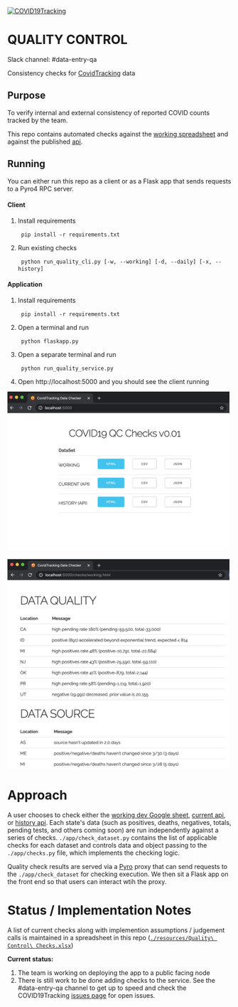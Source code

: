 [![COVID19Tracking](https://circleci.com/gh/COVID19Tracking/quality-control.svg?style=svg)](https://circleci.com/gh/COVID19Tracking/quality-control)


# QUALITY CONTROL

Slack channel: #data-entry-qa

Consistency checks for [CovidTracking](covidtracking.com) data 

## Purpose

To verify internal and external consistency of reported COVID counts tracked by the team.

This repo contains automated checks against the [working spreadsheet](https://docs.google.com/spreadsheets/d/1MvvbHfnjF67GnYUDJJiNYUmGco5KQ9PW0ZRnEP9ndlU/edit#gid=1777138528) and against the published [api](https://covidtracking.com/api).

## Running 

You can either run this repo as a client or as a Flask app that sends requests to a Pyro4 RPC server.

#### Client

1. Install requirements 

        pip install -r requirements.txt

2. Run existing checks

        python run_quality_cli.py [-w, --working] [-d, --daily] [-x, --history]

#### Application

1. Install requirements 

        pip install -r requirements.txt

2. Open a terminal and run

        python flaskapp.py

3. Open a separate terminal and run

        python run_quality_service.py

4. Open http://localhost:5000 and you should see the client running 

<img src="https://raw.githubusercontent.com/COVID19Tracking/quality-control/master/static/images/github/index.png" width="500">
<br></br>
<img src="https://raw.githubusercontent.com/COVID19Tracking/quality-control/master/static/images/github/results_page.png" width="500">

# Approach

A user chooses to check either the [working dev Google sheet](https://docs.google.com/spreadsheets/d/1MvvbHfnjF67GnYUDJJiNYUmGco5KQ9PW0ZRnEP9ndlU/edit#gid=1777138528), [current api](https://covidtracking.com/api), or [history api](https://covidtracking.com/api). Each state's data (such as positives, deaths, negatives, totals,  pending tests, and others coming soon) are run independently against a series of checks. `./app/check_dataset.py` contains the list of applicable checks for each dataset and controls data and object passing to the `./app/checks.py` file, which implements the checking logic. 

Quality check results are served via a [Pyro](https://pyro4.readthedocs.io/en/stable/) proxy that can send requests to the `./app/check_dataset` for checking execution. We then sit a Flask app on the front end so that users can interact wtih the proxy.

# Status / Implementation Notes

A list of current checks along with implemention assumptions / judgement calls is maintained in a spreadsheet in this repo ([`./resources/Quality\ Control\ Checks.xlsx`](https://github.com/COVID19Tracking/quality-control/resources))

**Current status:**

1. The team is working on deploying the app to a public facing node
2. There is still work to be done adding checks to the service. See the #data-entry-qa channel to get up to speed and check the COVID19Tracking [issues page](https://github.com/COVID19Tracking/issues) for open issues.

